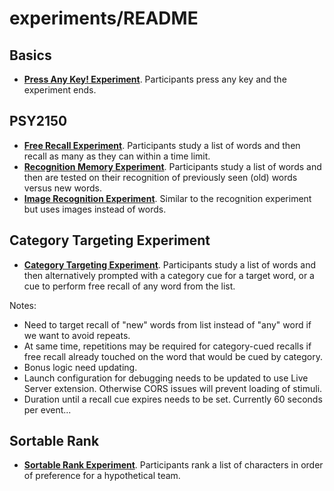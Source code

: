 # experiments/README

## Basics
- **[Press Any Key! Experiment](http://vucml.github.io/online_experiments/experiments/basics/index.html)**. Participants press any key and the experiment ends.

## PSY2150
- **[Free Recall Experiment](http://vucml.github.io/online_experiments/experiments/2150/free_recall.html)**. Participants study a list of words and then recall as many as they can within a time limit.
- **[Recognition Memory Experiment](http://vucml.github.io/online_experiments/experiments/2150/recognition.html)**. Participants study a list of words and then are tested on their recognition of previously seen (old) words versus new words.
- **[Image Recognition Experiment](http://vucml.github.io/online_experiments/experiments/2150/image_recognition.html)**. Similar to the recognition experiment but uses images instead of words.

## Category Targeting Experiment

- **[Category Targeting Experiment](http://vucml.github.io/online_experiments/experiments/category_targeting/index.html)**. Participants study a list of words and then alternatively prompted with a category cue for a target word, or a cue to perform free recall of any word from the list.

Notes:
- Need to target recall of "new" words from list instead of "any" word if we want to avoid repeats.
- At same time, repetitions may be required for category-cued recalls if free recall already touched on the word that would be cued by category.
- Bonus logic need updating.
- Launch configuration for debugging needs to be updated to use Live Server extension. Otherwise CORS issues will prevent loading of stimuli.
- Duration until a recall cue expires needs to be set. Currently 60 seconds per event...

## Sortable Rank

- **[Sortable Rank Experiment](http://vucml.github.io/online_experiments/experiments/sortablerank/index.html)**. Participants rank a list of characters in order of preference for a hypothetical team.